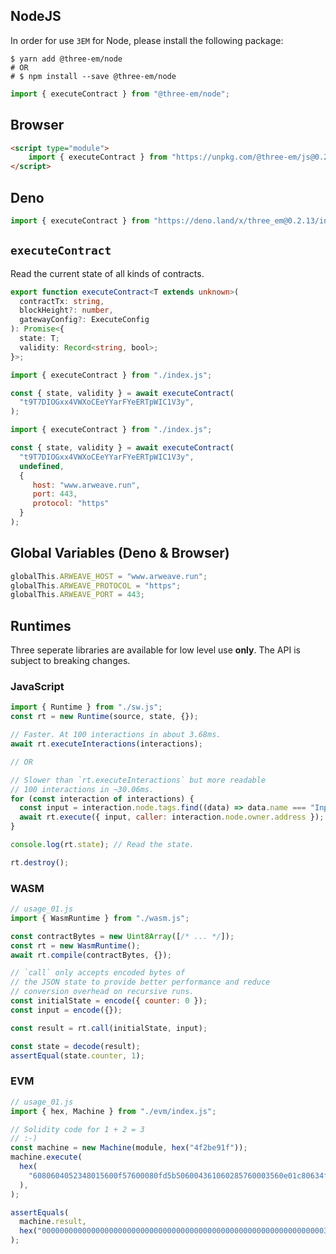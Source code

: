 ## NodeJS

In order for use `3EM` for Node, please install the following package:

```shell
$ yarn add @three-em/node
# OR
# $ npm install --save @three-em/node
```

```javascript
import { executeContract } from "@three-em/node";
```

## Browser

```html
<script type="module">
    import { executeContract } from "https://unpkg.com/@three-em/js@0.2.13/index.js";
</script>
```

## Deno

```typescript
import { executeContract } from "https://deno.land/x/three_em@0.2.13/index.js";
```

## `executeContract`

Read the current state of all kinds of contracts.

```typescript
export function executeContract<T extends unknown>(
  contractTx: string,
  blockHeight?: number,
  gatewayConfig?: ExecuteConfig
): Promise<{
  state: T;
  validity: Record<string, bool>;
}>;
```

```javascript
import { executeContract } from "./index.js";

const { state, validity } = await executeContract(
  "t9T7DIOGxx4VWXoCEeYYarFYeERTpWIC1V3y",
);
```

```javascript
import { executeContract } from "./index.js";

const { state, validity } = await executeContract(
  "t9T7DIOGxx4VWXoCEeYYarFYeERTpWIC1V3y",
  undefined, 
  {
     host: "www.arweave.run",
     port: 443,
     protocol: "https" 
  }  
);
```

## Global Variables (Deno & Browser)
```javascript
globalThis.ARWEAVE_HOST = "www.arweave.run";
globalThis.ARWEAVE_PROTOCOL = "https";
globalThis.ARWEAVE_PORT = 443;
```

## Runtimes

Three seperate libraries are available for low level use **only**. The API is
subject to breaking changes.

### JavaScript

```javascript
import { Runtime } from "./sw.js";
const rt = new Runtime(source, state, {});

// Faster. At 100 interactions in about 3.68ms.
await rt.executeInteractions(interactions);

// OR

// Slower than `rt.executeInteractions` but more readable
// 100 interactions in ~30.06ms.
for (const interaction of interactions) {
  const input = interaction.node.tags.find((data) => data.name === "Input");
  await rt.execute({ input, caller: interaction.node.owner.address });
}

console.log(rt.state); // Read the state.

rt.destroy();
```

### WASM

```javascript
// usage_01.js
import { WasmRuntime } from "./wasm.js";

const contractBytes = new Uint8Array([/* ... */]);
const rt = new WasmRuntime();
await rt.compile(contractBytes, {});

// `call` only accepts encoded bytes of
// the JSON state to provide better performance and reduce
// conversion overhead on recursive runs.
const initialState = encode({ counter: 0 });
const input = encode({});

const result = rt.call(initialState, input);

const state = decode(result);
assertEqual(state.counter, 1);
```

### EVM

```javascript
// usage_01.js
import { hex, Machine } from "./evm/index.js";

// Solidity code for 1 + 2 = 3
// :-)
const machine = new Machine(module, hex("4f2be91f"));
machine.execute(
  hex(
    "6080604052348015600f57600080fd5b506004361060285760003560e01c80634f2be91f14602d575b600080fd5b60336047565b604051603e91906067565b60405180910390f35b60006003905090565b6000819050919050565b6061816050565b82525050565b6000602082019050607a6000830184605a565b9291505056fea26469706673582212200047574855cc88b41f29d7879f8126fe8da6f03c5f30c66c8e1290510af5253964736f6c634300080a0033",
  ),
);

assertEquals(
  machine.result,
  hex("0000000000000000000000000000000000000000000000000000000000000003"),
);
```
